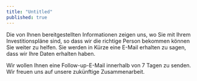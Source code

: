 ```yaml
---
title: "Untitled"
published: true
---
```


Die von Ihnen bereitgestellten Informationen zeigen uns, wo Sie mit Ihrem Investitionspläne sind, so dass wir die richtige Person bekommen können Sie weiter zu helfen. Sie werden in Kürze eine E-Mail erhalten zu sagen, dass wir Ihre Daten erhalten haben. 

Wir wollen Ihnen eine Follow-up-E-Mail innerhalb von 7 Tagen zu senden. Wir freuen uns auf unsere zukünftige Zusammenarbeit.
